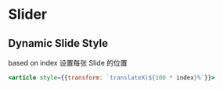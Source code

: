 # Slider

## Dynamic Slide Style

based on index 设置每张 Slide 的位置
```jsx
<article style={{transform: `translateX(${100 * index}%`}}>
```